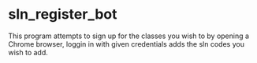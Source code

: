 # sln_register_bot
This program attempts to sign up for the classes you wish to by opening a Chrome browser,
loggin in with given credentials adds the sln codes you wish to add.
